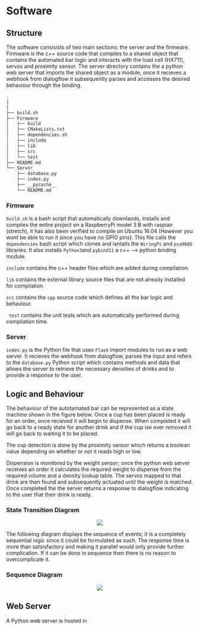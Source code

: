 # Software
## Structure
The software consisists of two main sections: the server and the firmware. Firmware is the c++ source code that compiles to a shared object that contains the automated bar logic and interacts with the load cell (HX711), servos and proximity sensor. The server directory contains the a python web server that imports the shared object as a module, once it recieves a webhook from dialogflow it subsequently parses and accesses the desired behaviour through the binding.
```bash
.
|
|
├── build.sh
├── Firmware
│   ├── build
│   ├── CMakeLists.txt
│   ├── dependencies.sh
│   ├── include
│   ├── lib
│   ├── src
│   └── test
├── README.md
└── Server
    ├── database.py
    ├── index.py
    ├── __pycache__
    └── README.md
```
### Firmware

```build.sh```  is a bash script that automatically downlaods, installs and compiles the entire project on a RaspberryPi  model 3 B with raspian (stretch), it has also been verified to compile on Ubuntu 16.04 (However you wont be able to run it since you have no GPIO pins). This file calls the ```dependencies``` bash script which clones and isntalls the ```WiringPi``` and ```pca9685``` libraries. It also installs ```Python3```and ```pybind11``` a c++ --> python binding module. 

```include``` contains the c++ header files which are added during compilation.

```lib``` contains the external library source files that are not already installed for compilation.

```src``` contains the ```cpp``` source code which defines all the bar logic and behaviour.

``` test``` contains the unit tests which are automatically performed during compilation time.

### Server
```index.py``` is the Python file that uses ```Flask``` import modules to run as a web server. It recieves the webhook from dialogflow, parses the input and refers to the ```database.py``` Python script which contains methods and data that allows the server to retrieve the necessary densities of drinks and to provide a response to the user.

## Logic and Behaviour
The behaviour of the autotamated bar can be represented as a state machine shown in the figure below. Once a cup has been placed  is ready for an order, once recieved it will begin to dispense. When completed it will go back to a ready state for another drink and if the cup ise ever removed it will go back to waiting it to be placed.

The cup detection is done by the proximity sensor which returns a boolean value depending on whether or not it reads high or low.

Dispension is monitored by the weight sensor; once the python web server receives an order it calculates the required weight to dispense from the required volume and a density lookup table. The servos mapped to that drink are then found and subsequently actuated until the weight is matched. Once completed the the server returns a response to dialogflow indicating to the user that their drink is ready.

### State Transition Diagram
<p align="center">
<img src="https://github.com/uog-mai/automated-bar/blob/develop/Software/assets/MooreStateModel.png">
</p>

The following diagram displays the sequence of events; it is a completely sequential logic since it could be formulated as such. The response time is more than satsisfactory and making it parallel would only provide further complication. If it can be done in sequence then there is no reason to overcomplicate it.

### Sequence Diagram
<p align="center">
<img src="https://github.com/uog-mai/automated-bar/blob/develop/Software/assets/UMLDiagram.png">
</p>

## Web Server
A Python web server is hosted in 
